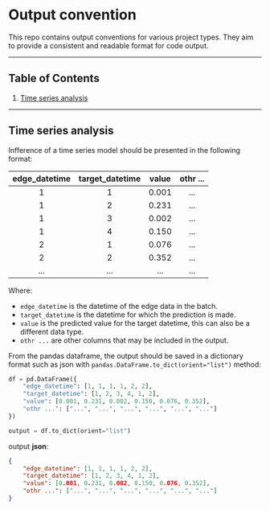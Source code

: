 # Output convention
This repo contains output conventions for various project types. They aim to provide a consistent and readable format for code output.

---

## Table of Contents

1. [Time series analysis](#time-series-analysis)

---

## Time series analysis

Infference of a time series model should be presented in the following format:

| edge_datetime | target_datetime | value | othr ... |
|:-------------:|:---------------:|:-----:|:--------:|
|       1       |        1        | 0.001 |    ...   |
|       1       |        2        | 0.231 |    ...   |
|       1       |        3        | 0.002 |    ...   |
|       1       |        4        | 0.150 |    ...   |
|       2       |        1        | 0.076 |    ...   |
|       2       |        2        | 0.352 |    ...   |
|      ...      |       ...       |  ...  |    ...   |

Where:
- `edge_datetime` is the datetime of the edge data in the batch.
- `target_datetime` is the datetime for which the prediction is made.
- `value` is the predicted value for the target datetime, this can also be a different data type.
- `othr ...` are other columns that may be included in the output.

From the pandas dataframe, the output should be saved in a dictionary format such as json with `pandas.DataFrame.to_dict(orient="list")` method:

```python
df = pd.DataFrame({
    "edge_datetime": [1, 1, 1, 1, 2, 2],
    "target_datetime": [1, 2, 3, 4, 1, 2],
    "value": [0.001, 0.231, 0.002, 0.150, 0.076, 0.352],
    "othr ...": ["...", "...", "...", "...", "...", "..."]
})

output = df.to_dict(orient="list")
```
output **json**:
```json
{
    "edge_datetime": [1, 1, 1, 1, 2, 2],
    "target_datetime": [1, 2, 3, 4, 1, 2],
    "value": [0.001, 0.231, 0.002, 0.150, 0.076, 0.352],
    "othr ...": ["...", "...", "...", "...", "...", "..."]
}
```